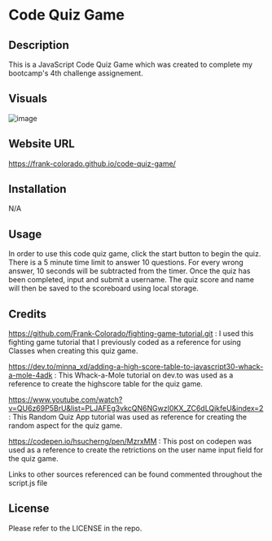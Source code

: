 # Code Quiz Game

## Description

This is a JavaScript Code Quiz Game which was created to complete my bootcamp's 4th challenge assignement.

## Visuals

![image](https://user-images.githubusercontent.com/123683792/235273781-f0349526-4b97-4201-8e46-b852ef836515.png)

## Website URL

https://frank-colorado.github.io/code-quiz-game/

## Installation

N/A

## Usage

In order to use this code quiz game, click the start button to begin the quiz. There is a 5 minute time limit to answer 10 questions. For every wrong answer, 10 seconds will be subtracted from the timer. Once the quiz has been completed, input and submit a username. The quiz score and name will then be saved to the scoreboard using local storage.

## Credits

https://github.com/Frank-Colorado/fighting-game-tutorial.git : I used this fighting game tutorial that I previously coded as a reference for using Classes when creating this quiz game.

https://dev.to/minna_xd/adding-a-high-score-table-to-javascript30-whack-a-mole-4adk : This Whack-a-Mole tutorial on dev.to was used as a reference to create the highscore table for the quiz game.

https://www.youtube.com/watch?v=QU6z69P5BrU&list=PLJAFEg3vkcQN6NGwzI0KX_ZC6dLQjkfeU&index=2 : This Random Quiz App tutorial was used as reference for creating the random aspect for the quiz game.

https://codepen.io/hsucherng/pen/MzrxMM : This post on codepen was used as a reference to create the retrictions on the user name input field for the quiz game.

Links to other sources referenced can be found commented throughout the script.js file

## License

Please refer to the LICENSE in the repo.
